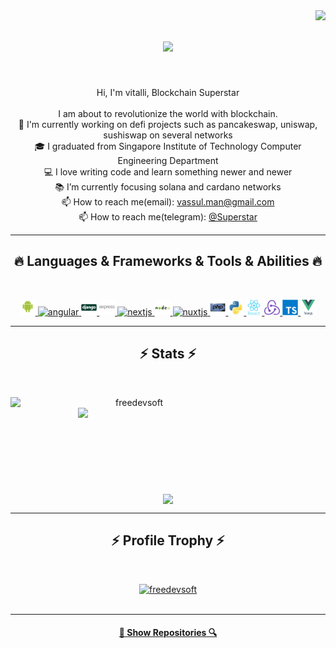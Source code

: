 <img align="right" src="https://visitor-badge.laobi.icu/badge?page_id=freedevsoft.freedevsoft">

<h1 align="center">
  <a href="https://git.io/typing-svg">
    <img src="https://readme-typing-svg.herokuapp.com?size=24&center=true&multiline=true&height=100&lines=Hello%2C+Everyone!+;With+state+of+art+tech;Let's+revolutionize+the+world.;The+beautiful+world+is+ourselves.">
  </a>
</h1>

<br>
<p align="center">
  Hi, I'm vitalli, Blockchain Superstar
  <br>
  <br>
  I am about to revolutionize the world with blockchain.
  <br>
  🔬 I'm currently working on defi projects such as pancakeswap, uniswap, sushiswap on several networks
  <br>
  🎓 I graduated from Singapore Institute of Technology Computer Engineering Department
  <br>
  💻 I love writing code and learn something newer and newer
  <br>
  📚 I’m currently focusing solana and cardano networks
  <br>
  📫 How to reach me(email): <a href="mailto: vassul.man@gmail.com">vassul.man@gmail.com</a>
  <br>
  📫 How to reach me(telegram): <a href="https://t.me/Superstar">@Superstar</a>
</p>

<hr>
<h2 align="center">🔥 Languages & Frameworks & Tools & Abilities 🔥</h2>
<br>
<p align="center">
  <a href="https://developer.android.com" target="_blank">
    <img src="https://raw.githubusercontent.com/devicons/devicon/master/icons/android/android-original-wordmark.svg" alt="android" height="25"/>
  </a> 
  <a href="https://angular.io" target="_blank">
    <img src="https://angular.io/assets/images/logos/angular/angular.svg" alt="angular" height="25"/>
  </a> 
  <a href="https://www.djangoproject.com/" target="_blank">
    <img src="https://raw.githubusercontent.com/devicons/devicon/master/icons/django/django-original.svg" alt="django" height="25"/>
  </a>
  <a href="https://expressjs.com" target="_blank">
    <img src="https://raw.githubusercontent.com/devicons/devicon/master/icons/express/express-original-wordmark.svg" alt="express" height="25"/>
  </a>
  <a href="https://nextjs.org/" target="_blank">
    <img src="https://cdn.worldvectorlogo.com/logos/nextjs-3.svg" alt="nextjs" height="25"/>
  </a>
  <a href="https://nodejs.org" target="_blank">
    <img src="https://raw.githubusercontent.com/devicons/devicon/master/icons/nodejs/nodejs-original-wordmark.svg" alt="nodejs" height="25"/>
  </a>
  <a href="https://nuxtjs.org/" target="_blank">
    <img src="https://www.vectorlogo.zone/logos/nuxtjs/nuxtjs-icon.svg" alt="nuxtjs" height="25"/>
  </a>
  <a href="https://www.php.net" target="_blank">
    <img src="https://raw.githubusercontent.com/devicons/devicon/master/icons/php/php-original.svg" alt="php" height="25"/>
  </a>
  <a href="https://www.python.org" target="_blank">
    <img src="https://raw.githubusercontent.com/devicons/devicon/master/icons/python/python-original.svg" alt="python" height="25"/>
  </a>
  <a href="https://reactjs.org/" target="_blank">
    <img src="https://raw.githubusercontent.com/devicons/devicon/master/icons/react/react-original-wordmark.svg" alt="react" height="25"/>
  </a>
  <a href="https://redux.js.org" target="_blank">
    <img src="https://raw.githubusercontent.com/devicons/devicon/master/icons/redux/redux-original.svg" alt="redux" height="25"/>
  </a>
  <a href="https://www.typescriptlang.org/" target="_blank">
    <img src="https://raw.githubusercontent.com/devicons/devicon/master/icons/typescript/typescript-original.svg" alt="typescript" height="25"/>
  </a>
  <a href="https://vuejs.org/" target="_blank">
    <img src="https://raw.githubusercontent.com/devicons/devicon/master/icons/vuejs/vuejs-original-wordmark.svg" alt="vuejs" height="25"/>
  </a>
</p>
<hr>
<h2 align="center">⚡ Stats ⚡</h2>
<br>
<p align=center>
  <div align=center>
    <a href="https://github.com/denvercoder1/github-readme-streak-stats" title="Go to Source">
      <img align="left" width=396 src="https://github-readme-streak-stats.herokuapp.com/?user=freedevsoft&theme=react&border=61dafb&hide_border=true" alt="freedevsoft" />
    </a>
    <a href="https://github.com/anuraghazra/github-readme-stats" title="Go to Source">
      <img align="right" width=396 src="https://github-readme-stats.vercel.app/api?username=freedevsoft&show_icons=true&theme=react&border_color=61dafb&hide_border=true" />
    </a>
  </div>
  <br><br><br><br><br><br><br><br><br>
  <div align=center>
    <a href="https://github.com/anuraghazra/github-readme-stats">
      <img width=325 align="center" src="https://github-readme-stats.vercel.app/api/top-langs/?username=freedevsoft&hide=c%23,powershell,Mathematica,Ruby,Objective-C,Objective-C%2b%2b,Cuda&title_color=61dafb&text_color=ffffff&icon_color=61dafb&bg_color=20232a&langs_count=8&layout=compact&border_color=61dafb&hide_border=true" />
    </a>
  </div>
</p>
<hr>
<h2 align="center">⚡ Profile Trophy ⚡</h2>
<br>
<p align=center>
  <div align=center>
    <a href="https://github.com/ryo-ma/github-profile-trophy"><img src="https://github-profile-trophy.vercel.app/?username=freedevsoft&theme=react-dark&bg_color=20232a&hide_border=true" alt="freedevsoft" /></a>
  </div>
  <br>
</p>
<hr>

<h4 align="center">
  <a href="https://github.com/freedevsoft?tab=repositories" title="Show Repositories">🔎 Show Repositories 🔍</a>
</h4>

